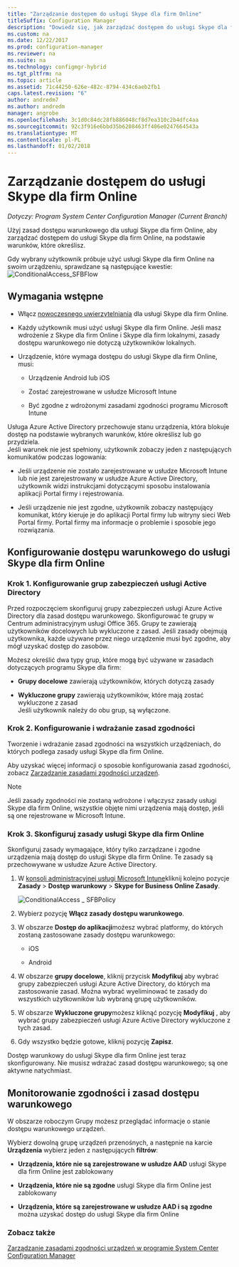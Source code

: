 ```yaml
---
title: "Zarządzanie dostępem do usługi Skype dla firm Online"
titleSuffix: Configuration Manager
description: "Dowiedz się, jak zarządzać dostępem do usługi Skype dla firm Online za pomocą zasad dostępu warunkowego."
ms.custom: na
ms.date: 12/22/2017
ms.prod: configuration-manager
ms.reviewer: na
ms.suite: na
ms.technology: configmgr-hybrid
ms.tgt_pltfrm: na
ms.topic: article
ms.assetid: 71c44250-626e-482c-8794-434c6aeb2fb1
caps.latest.revision: "6"
author: andredm7
ms.author: andredm
manager: angrobe
ms.openlocfilehash: 3c1d0c84dc28fb886048cf8d7ea310c2b4dfc4aa
ms.sourcegitcommit: 92c3f916e6bbd35b6208463ff406e0247664543a
ms.translationtype: MT
ms.contentlocale: pl-PL
ms.lasthandoff: 01/02/2018
---
```

# <a name="manage-skype-for-business-online-access"></a>Zarządzanie dostępem do usługi Skype dla firm Online

*Dotyczy: Program System Center Configuration Manager (Current Branch)*


Użyj zasad dostępu warunkowego dla usługi Skype dla firm Online, aby zarządzać dostępem do usługi Skype dla firm Online, na podstawie warunków, które określisz.  


 Gdy wybrany użytkownik próbuje użyć usługi Skype dla firm Online na swoim urządzeniu, sprawdzane są następujące kwestie:![ConditionalAccess&#95;SFBFlow](media/ConditionalAccess_SFBFlow.png)  

## <a name="prerequisites"></a>Wymagania wstępne  

-   Włącz [nowoczesnego uwierzytelniania](https://aka.ms/SkypeModernAuth) dla usługi Skype dla firm Online.   

-   Każdy użytkownik musi użyć usługi Skype dla firm Online. Jeśli masz wdrożenie z Skype dla firm Online i Skype dla firm lokalnymi, zasady dostępu warunkowego nie dotyczą użytkowników lokalnych.  

-   Urządzenie, które wymaga dostępu do usługi Skype dla firm Online, musi:  

    -   Urządzenie Android lub iOS

    -   Zostać zarejestrowane w usłudze Microsoft Intune

    -   Być zgodne z wdrożonymi zasadami zgodności programu Microsoft Intune

 Usługa Azure Active Directory przechowuje stanu urządzenia, która blokuje dostęp na podstawie wybranych warunków, które określisz lub go przydziela.  
Jeśli warunek nie jest spełniony, użytkownik zobaczy jeden z następujących komunikatów podczas logowania:  

-   Jeśli urządzenie nie zostało zarejestrowane w usłudze Microsoft Intune lub nie jest zarejestrowany w usłudze Azure Active Directory, użytkownik widzi instrukcjami dotyczącymi sposobu instalowania aplikacji Portal firmy i rejestrowania.  

-   Jeśli urządzenie nie jest zgodne, użytkownik zobaczy następujący komunikat, który kieruje je do aplikacji Portal firmy lub witryny sieci Web Portal firmy. Portal firmy ma informacje o problemie i sposobie jego rozwiązania.  

## <a name="configure-conditional-access-for-skype-for-business-online"></a>Konfigurowanie dostępu warunkowego do usługi Skype dla firm Online  

### <a name="step-1-configure-active-directory-security-groups"></a>Krok 1. Konfigurowanie grup zabezpieczeń usługi Active Directory  
 Przed rozpoczęciem skonfiguruj grupy zabezpieczeń usługi Azure Active Directory dla zasad dostępu warunkowego. Skonfigurować te grupy w Centrum administracyjnym usługi Office 365. Grupy te zawierają użytkowników docelowych lub wykluczone z zasad. Jeśli zasady obejmują użytkownika, każde używane przez niego urządzenie musi być zgodne, aby mógł uzyskać dostęp do zasobów.  

 Możesz określić dwa typy grup, które mogą być używane w zasadach dotyczących programu Skype dla firm:  

-   **Grupy docelowe** zawierają użytkowników, których dotyczą zasady  

-   **Wykluczone grupy** zawierają użytkowników, które mają zostać wykluczone z zasad  
    Jeśli użytkownik należy do obu grup, są wyłączone.  

### <a name="step-2-configure-and-deploy-a-compliance-policy"></a>Krok 2. Konfigurowanie i wdrażanie zasad zgodności  
 Tworzenie i wdrażanie zasad zgodności na wszystkich urządzeniach, do których podlega zasady usługi Skype dla firm Online.  

 Aby uzyskać więcej informacji o sposobie konfigurowania zasad zgodności, zobacz [Zarządzanie zasadami zgodności urządzeń](../../protect/deploy-use/device-compliance-policies.md).  

> [!NOTE]  
>  Jeśli zasady zgodności nie zostaną wdrożone i włączysz zasady usługi Skype dla firm Online, wszystkie objęte nimi urządzenia mają dostęp, jeśli są one rejestrowane w Microsoft Intune.  


### <a name="step-3-configure-the-skype-for-business-online-policy"></a>Krok 3. Skonfiguruj zasady usługi Skype dla firm Online  
 Skonfiguruj zasady wymagające, który tylko zarządzane i zgodne urządzenia mają dostęp do usługi Skype dla firm Online. Te zasady są przechowywane w usłudze Azure Active Directory.  

1.  W [konsoli administracyjnej usługi Microsoft Intune](https://manage.microsoft.com)kliknij kolejno pozycje **Zasady** > **Dostęp warunkowy** > **Skype for Business Online Zasady**.  

     ![ConditionalAccess &#95; SFBPolicy](media/ConditionalAccess_SFBPolicy.png)  

2.  Wybierz pozycję **Włącz zasady dostępu warunkowego**.  

3.  W obszarze **Dostęp do aplikacji**możesz wybrać platformy, do których zostaną zastosowane zasady dostępu warunkowego:  

    -   iOS  

    -   Android  

4.  W obszarze **grupy docelowe**, kliknij przycisk **Modyfikuj** aby wybrać grupy zabezpieczeń usługi Azure Active Directory, do których ma zastosowanie zasad. Można wybrać wyeliminować te zasady do wszystkich użytkowników lub wybraną grupę użytkowników.  

5.  W obszarze **Wykluczone grupy**możesz kliknąć pozycję **Modyfikuj** , aby wybrać grupy zabezpieczeń usługi Azure Active Directory wykluczone z tych zasad.  

6.  Gdy wszystko będzie gotowe, kliknij pozycję **Zapisz**.  

 Dostęp warunkowy do usługi Skype dla firm Online jest teraz skonfigurowany. Nie musisz wdrażać zasad dostępu warunkowego; są one aktywne natychmiast.  

## <a name="monitor-the-compliance-and-conditional-access-policies"></a>Monitorowanie zgodności i zasad dostępu warunkowego  
 W obszarze roboczym Grupy możesz przeglądać informacje o stanie dostępu warunkowego urządzeń.  

 Wybierz dowolną grupę urządzeń przenośnych, a następnie na karcie **Urządzenia** wybierz jeden z następujących **filtrów**:  

-   **Urządzenia, które nie są zarejestrowane w usłudze AAD** usługi Skype dla firm Online jest zablokowany

-   **Urządzenia, które nie są zgodne** usługi Skype dla firm Online jest zablokowany  

-   **Urządzenia, które są zarejestrowane w usłudze AAD i są zgodne** można uzyskać dostęp do usługi Skype dla firm Online  

### <a name="see-also"></a>Zobacz także  

 [Zarządzanie zasadami zgodności urządzeń w programie System Center Configuration Manager](../../protect/deploy-use/device-compliance-policies.md)
